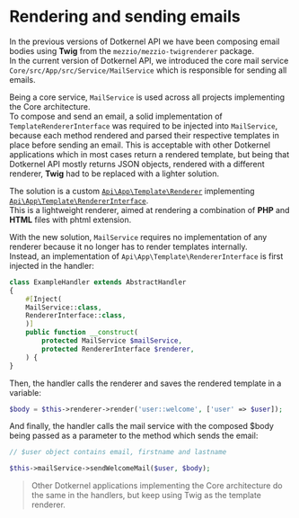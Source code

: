# Rendering and sending emails

In the previous versions of Dotkernel API we have been composing email bodies using **Twig** from the `mezzio/mezzio-twigrenderer` package.\
In the current version of Dotkernel API, we introduced the core mail service `Core/src/App/src/Service/MailService` which is responsible for sending all emails.

Being a core service, `MailService` is used across all projects implementing the Core architecture.\
To compose and send an email, a solid implementation of `TemplateRendererInterface` was required to be injected into `MailService`, because each method rendered and parsed their respective templates in place before sending an email.
This is acceptable with other Dotkernel applications which in most cases return a rendered template, but being that Dotkernel API mostly returns JSON objects, rendered with a different renderer, **Twig** had to be replaced with a lighter solution.

The solution is a custom [`Api\App\Template\Renderer`](https://github.com/dotkernel/api/blob/6.0/src/App/src/Template/Renderer.php) implementing [`Api\App\Template\RendererInterface`](https://github.com/dotkernel/api/blob/6.0/src/App/src/Template/RendererInterface.php).\
This is a lightweight renderer, aimed at rendering a combination of **PHP** and **HTML** files with phtml extension.

With the new solution, `MailService` requires no implementation of any renderer because it no longer has to render templates internally.\
Instead, an implementation of `Api\App\Template\RendererInterface` is first injected in the handler:

```php
class ExampleHandler extends AbstractHandler
{
    #[Inject(
    MailService::class,
    RendererInterface::class,
    )]
    public function __construct(
        protected MailService $mailService,
        protected RendererInterface $renderer,
    ) {
}
```

Then, the handler calls the renderer and saves the rendered template in a variable:

```php
$body = $this->renderer->render('user::welcome', ['user' => $user]);
```

And finally, the handler calls the mail service with the composed $body being passed as a parameter to the method which sends the email:

```php
// $user object contains email, firstname and lastname

$this->mailService->sendWelcomeMail($user, $body);
```

>Other Dotkernel applications implementing the Core architecture do the same in the handlers, but keep using Twig as the template renderer.
